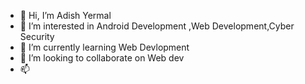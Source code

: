 - 👋 Hi, I’m Adish Yermal
- 👀 I’m interested in Android Development ,Web Development,Cyber Security
- 🌱 I’m currently learning Web Devlopment
- 💞️ I’m looking to collaborate on Web dev
- 📫 

<!---
the-AY/the-AY is a ✨ special ✨ repository because its `README.md` (this file) appears on your GitHub profile.
You can click the Preview link to take a look at your changes.
--->

